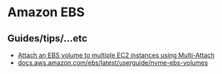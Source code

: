 # Amazon EBS

## Guides/tips/...etc

* [Attach an EBS volume to multiple EC2 instances using Multi-Attach](https://docs.aws.amazon.com/ebs/latest/userguide/ebs-volumes-multi.html)
* [docs.aws.amazon.com/ebs/latest/userguide/nvme-ebs-volumes](https://docs.aws.amazon.com/ebs/latest/userguide/nvme-ebs-volumes.html)